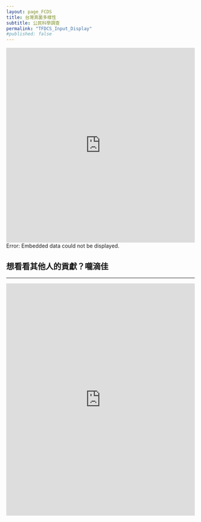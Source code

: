 ```yaml
---
layout: page_FCDS
title: 台灣真菌多樣性
subtitle: 公民科學調查
permalink: "TFDCS_Input_Display"
#published: false
---
```

<iframe referrerpolicy="no-referrer-when-downgrade" height="520" width="100%" style="border:none;" src="https://view-awesome-table.com/-MdcEQCP3pRK4wRmkIG_/view"></iframe>
<object data="https://script.google.com/macros/s/AKfycbwxBm3RpRzMbVs3ty-VdCc6rFZXlXTvKOuhibZs17qlRo4Iru6yAh4b3SGt5XFFK8qmFQ/exec" width="100%" height="1100">
    Error: Embedded data could not be displayed.
</object>
<h2>想看看其他人的貢獻？嚨滴佳</h2>
<hr>
<iframe referrerpolicy="no-referrer-when-downgrade" height="620" width="100%" style="border:none;" src="https://view-awesome-table.com/-MdcIcYQ-6J01f22E6UG/view"></iframe>


